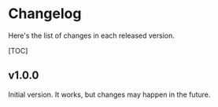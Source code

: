 Changelog
=========

Here's the list of changes in each released version.

[TOC]

v1.0.0
------

Initial version.  It works, but changes may happen in the future.
